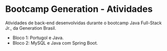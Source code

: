 # Bootcamp Generation - Atividades

Atividades de back-end desenvolvidas durante o bootcamp Java Full-Stack Jr., da Generation Brasil.

- Bloco 1: Portugol e Java.
- Bloco 2: MySQL e Java com Spring Boot.
